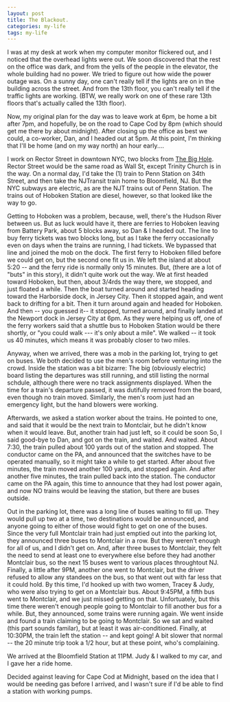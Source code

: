 ```yaml
---
layout: post
title: The Blackout.
categories: my-life
tags: my-life
---
```

I was at my desk at work when my computer monitor flickered out, and I noticed that the overhead lights were out.  We soon discovered that the rest on the office was dark, and from the yells of the people in the elevator, the whole building had no power.  We tried to figure out how wide the power outage was.  On a sunny day, one can't really tell if the lights are on in the building across the street.  And from the 13th floor, you can't really tell if the traffic lights are working.  (BTW, we really work on one of these rare 13th floors that's actually called the 13th floor).

Now, my original plan for the day was to leave work at 6pm, be home a bit after 7pm, and hopefully, be on the road to Cape Cod by 8pm (which should get me there by about midnight).   After closing up the office as best we could, a co-worker, Dan, and I headed out at 5pm.  At this point, I'm thinking that I'll be home (and on my way north) an hour early....

I work on Rector Street in downtown NYC, two blocks from <a href="http://www.renewnyc.com/PhotoArchive/viewingwall.shtml">The Big Hole</a>.  Rector Street would be the same road as Wall St, except Trinity Church is in the way. On a normal day, I'd take the (1) train to Penn Station on 34th Street, and then take the NJTransit train home to Bloomfield, NJ.  But the NYC subways are electric, as are the NJT trains out of Penn Station.  The trains out of Hoboken Station are diesel, however, so that looked like the way to go.

Getting to Hoboken was a problem, because, well, there's the Hudson River between us.  But as luck would have it, there are ferries to Hoboken leaving from Battery Park, about 5 blocks away, so Dan &amp; I headed out.  The line to buy ferry tickets was two blocks long, but as I take the ferry occasionally even on days when the trains are running, I had tickets.  We bypassed that line and joined the mob on the dock.  The first ferry to Hoboken filled before we could get on, but the second one fit us in.  We left the island at about 5:20 -- and the ferry ride is normally only 15 minutes.  But, (there are a lot of "buts" in this story), it didn't quite work out the way.  We at first headed toward Hoboken, but then, about 3/4rds the way there, we stopped, and just floated a while.  Then the boat turned around and started heading toward the Harborside dock, in Jersey City.  Then it stopped again, and went back to drifting for a bit.  Then it turn around again and headed for Hoboken.  And then -- you guessed it-- it stopped, turned around, and finally landed at the Newport dock in Jersey City at 6pm.  As they were helping us off, one of the ferry workers said that a shuttle bus to Hoboken Station would be there shortly, or "you could walk --- it's only about a mile".  We walked -- it took us 40 minutes, which means it was probably closer to two miles.

Anyway, when we arrived, there was a mob in the parking lot, trying to get on buses.  We both decided to use the men's room before venturing into the crowd.  Inside the station was a bit bizarre:  The big (obviously electric) board listing the departures was still running, and still listing the normal schdule, although there were no track assignments displayed.  When the time for a train's departure passed, it was dutifully removed from the board, even though no train moved.   Similarly, the men's room just had an emergency light, but the hand blowers were working.

Afterwards, we asked a station worker about the trains.  He pointed to one, and said that it would be the next train to Montclair, but he didn't know when it would leave. But, another train had just left, so it could be soon  So, I said good-bye to Dan, and got on the train, and waited.  And waited.  About 7:30, the train pulled about 100 yards out of the station and stopped.  The conductor came on the PA, and announced that the switches have to be operated manually, so it might take a while to get started.  After about five minutes, the train moved another 100 yards, and stopped again. And after another five minutes, the train pulled back into the station.  The conductor came on the PA again, this time to announce that they had lost power again, and now NO trains would be leaving the station, but there are buses outside.

Out in the parking lot, there was a long line of buses waiting to fill up.  They would pull up two at a time, two destinations would be announced, and anyone going to either of those would fight to get on one of the buses.  Since the very full Montclair train had just emptied out into the parking lot, they announced three buses to Montclair in a row.  But they weren't enough for all of us, and I didn't get on.  And, after three buses to Montclair, they felt the need to send at least one to everywhere else before they had another Montclair bus, so the next 15 buses went to various places throughtout NJ.  Finally, a little after 9PM, another one went to Montclair, but the driver refused to allow any standees on the bus, so that went out with far less that it could hold.  By this time, I'd hooked up with two women, Tracey &amp; Judy, who were also trying to get on a Montclair bus.  About 9:45PM, a fifth bus went to Montclair, and we just missed getting on that.  Unfortuately, but this time there weren't enough people going to Montclair to fill another bus for a while.  But, they announced, some trains were running again.  We went inside and found a train claiming to be going to Montclair.  So we sat and waited (this part sounds familar), but at least it was air-conditioned.  Finally, at 10:30PM, the train left the station -- and kept going!  A bit slower that normal -- the 20 minute trip took a 1/2 hour, but at these point, who's complaining. 

We arrived at the Bloomfield Station at 11PM.  Judy &amp; I walked to my car, and I gave her a ride home.

Decided against leaving for Cape Cod at Midnight, based on the idea that I would be needing gas before I arrived, and I wasn't sure if I'd be able to find a station with working pumps.

